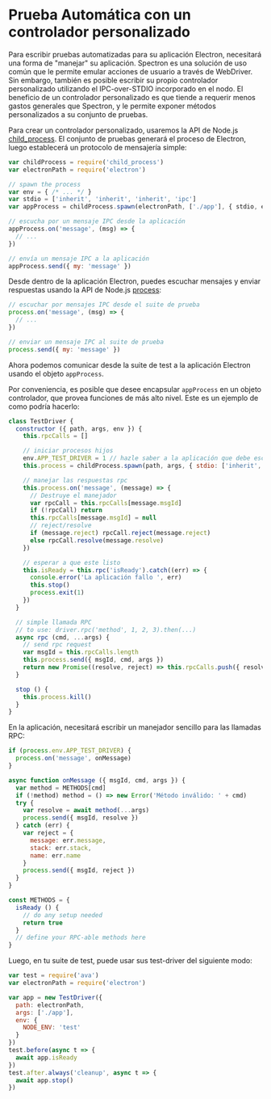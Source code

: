 # Prueba Automática con un controlador personalizado

Para escribir pruebas automatizadas para su aplicación Electron, necesitará una forma de "manejar" su aplicación. Spectron es una solución de uso común que le permite emular acciones de usuario a través de WebDriver. Sin embargo, también es posible escribir su propio controlador personalizado utilizando el IPC-over-STDIO incorporado en el nodo. El beneficio de un controlador personalizado es que tiende a requerir menos gastos generales que Spectron, y le permite exponer métodos personalizados a su conjunto de pruebas.

Para crear un controlador personalizado, usaremos la API de Node.js [child_process](https://nodejs.org/api/child_process.html). El conjunto de pruebas generará el proceso de Electron, luego establecerá un protocolo de mensajería simple:

```js
var childProcess = require('child_process')
var electronPath = require('electron')

// spawn the process
var env = { /* ... */ }
var stdio = ['inherit', 'inherit', 'inherit', 'ipc']
var appProcess = childProcess.spawn(electronPath, ['./app'], { stdio, env })

// escucha por un mensaje IPC desde la aplicación
appProcess.on('message', (msg) => {
  // ...
})

// envía un mensaje IPC a la aplicación 
appProcess.send({ my: 'message' })
```

Desde dentro de la aplicación Electron, puedes escuchar mensajes y enviar respuestas usando la API de Node.js [process](https://nodejs.org/api/process.html):

```js
// escuchar por mensajes IPC desde el suite de prueba
process.on('message', (msg) => {
  // ...
})

// enviar un mensaje IPC al suite de prueba
process.send({ my: 'message' })
```

Ahora podemos comunicar desde la suite de test a la aplicación Electron usando el objeto `appProcess`.

Por conveniencia, es posible que desee encapsular `appProcess` en un objeto controlador, que provea funciones de más alto nivel. Este es un ejemplo de como podría hacerlo:

```js
class TestDriver {
  constructor ({ path, args, env }) {
    this.rpcCalls = []

    // iniciar procesos hijos
    env.APP_TEST_DRIVER = 1 // hazle saber a la aplicación que debe escuchar los mensajes
    this.process = childProcess.spawn(path, args, { stdio: ['inherit', 'inherit', 'inherit', 'ipc'], env })

    // manejar las respuestas rpc
    this.process.on('message', (message) => {
      // Destruye el manejador
      var rpcCall = this.rpcCalls[message.msgId]
      if (!rpcCall) return
      this.rpcCalls[message.msgId] = null
      // reject/resolve
      if (message.reject) rpcCall.reject(message.reject)
      else rpcCall.resolve(message.resolve)
    })

    // esperar a que este listo
    this.isReady = this.rpc('isReady').catch((err) => {
      console.error('La aplicación fallo ', err)
      this.stop()
      process.exit(1)
    })
  }

  // simple llamada RPC 
  // to use: driver.rpc('method', 1, 2, 3).then(...)
  async rpc (cmd, ...args) {
    // send rpc request
    var msgId = this.rpcCalls.length
    this.process.send({ msgId, cmd, args })
    return new Promise((resolve, reject) => this.rpcCalls.push({ resolve, reject }))
  }

  stop () {
    this.process.kill()
  }
}
```

En la aplicación, necesitará escribir un manejador sencillo para las llamadas RPC:

```js
if (process.env.APP_TEST_DRIVER) {
  process.on('message', onMessage)
}

async function onMessage ({ msgId, cmd, args }) {
  var method = METHODS[cmd]
  if (!method) method = () => new Error('Método inválido: ' + cmd)
  try {
    var resolve = await method(...args)
    process.send({ msgId, resolve })
  } catch (err) {
    var reject = {
      message: err.message,
      stack: err.stack,
      name: err.name
    }
    process.send({ msgId, reject })
  }
}

const METHODS = {
  isReady () {
    // do any setup needed
    return true
  }
  // define your RPC-able methods here
}
```

Luego, en tu suite de test, puede usar sus test-driver del siguiente modo:

```js
var test = require('ava')
var electronPath = require('electron')

var app = new TestDriver({
  path: electronPath,
  args: ['./app'],
  env: {
    NODE_ENV: 'test'
  }
})
test.before(async t => {
  await app.isReady
})
test.after.always('cleanup', async t => {
  await app.stop()
})
```